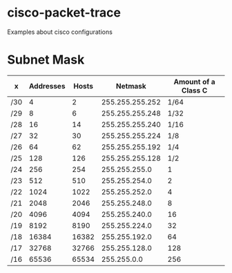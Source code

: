 # cisco-packet-trace
Examples about cisco configurations

# Subnet Mask

   x |Addresses	|Hosts	|Netmask	|Amount of a Class C
-----|----------|-------|---------------|-------------------
| /30| 4	|2	|255.255.255.252|1/64
| /29| 8	|6	|255.255.255.248|1/32
| /28| 16	|14	|255.255.255.240|1/16
| /27| 32	|30	|255.255.255.224|1/8
| /26| 64	|62	|255.255.255.192|1/4
| /25| 128	|126	|255.255.255.128|1/2
| /24| 256	|254	|255.255.255.0	|1
| /23| 512	|510	|255.255.254.0	|2
| /22| 1024	|1022	|255.255.252.0	|4
| /21| 2048	|2046	|255.255.248.0	|8
| /20| 4096	|4094	|255.255.240.0	|16
| /19| 8192	|8190	|255.255.224.0	|32
| /18| 16384	|16382	|255.255.192.0	|64
| /17| 32768	|32766	|255.255.128.0	|128
| /16| 65536	|65534	|255.255.0.0	|256
